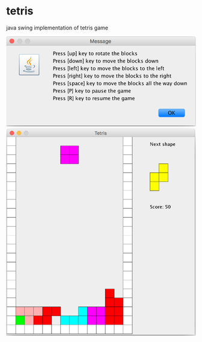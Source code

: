# tetris
java swing implementation of tetris game

![Rules](screenshots/Rule.png)
![Game](screenshots/Game.png)

